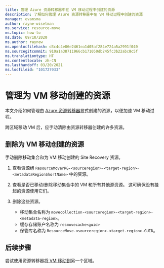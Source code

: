```yaml
---
title: 管理 Azure 资源转移器中在 VM 移动过程中创建的资源
description: 了解如何管理 Azure 资源转移器中在 VM 移动过程中创建的资源
manager: evansma
author: rayne-wiselman
ms.service: resource-move
ms.topic: how-to
ms.date: 09/10/2020
ms.author: raynew
ms.openlocfilehash: d3c4c4e86e2461ea1d05af284e724a5a2991f040
ms.sourcegitcommit: 910a1a38711966cb171050db245fc3b22abc8c5f
ms.translationtype: HT
ms.contentlocale: zh-CN
ms.lasthandoff: 03/20/2021
ms.locfileid: "101727033"
---
```

# <a name="manage-resources-created-for-the-vm-move"></a>管理为 VM 移动创建的资源

本文介绍如何管理由 [Azure 资源转移器](overview.md)显式创建的资源，以便加速 VM 移动过程。 

跨区域移动 VM 后，应手动清除由资源转移器创建的许多资源。

## <a name="delete-resources-created-for-vm-move"></a>删除为 VM 移动创建的资源

手动删除移动集合和为 VM 移动创建的 Site Recovery 资源。

1. 查看资源组 ```ResourceMoverRG-<sourceregion>-<target-region>-<metadataRegionShortName>``` 中的资源。
2. 查看是否已移动/删除移动集合中的 VM 和所有其他源资源。 这可确保没有挂起的资源使用它们。
2. 删除这些资源。

    - 移动集合名称为 ```movecollection-<sourceregion>-<target-region>-<metadata-region>```。
    - 缓存存储账户名称为 ```resmovecache<guid>```
    - 保管库名称为 ```ResourceMove-<sourceregion>-<target-region>-GUID```。

## <a name="next-steps"></a>后续步骤

尝试使用资源转移器[将 VM 移动到](tutorial-move-region-virtual-machines.md)另一个区域。
